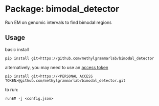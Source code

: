 # Package: bimodal_detector

Run EM on genomic intervals to find bimodal regions


## Usage

basic install
```
pip install git+https://github.com/methylgrammarlab/bimodal_detector
```
alternatively, you may need to use an [access token](https://docs.github.com/en/authentication/keeping-your-account-and-data-secure/creating-a-personal-access-token)
```
pip install git+https://<PERSONAL ACCESS TOKEN>@github.com/methylgrammarlab/bimodal_detector.git
```

to run:
```
runEM -j <config.json>
```
